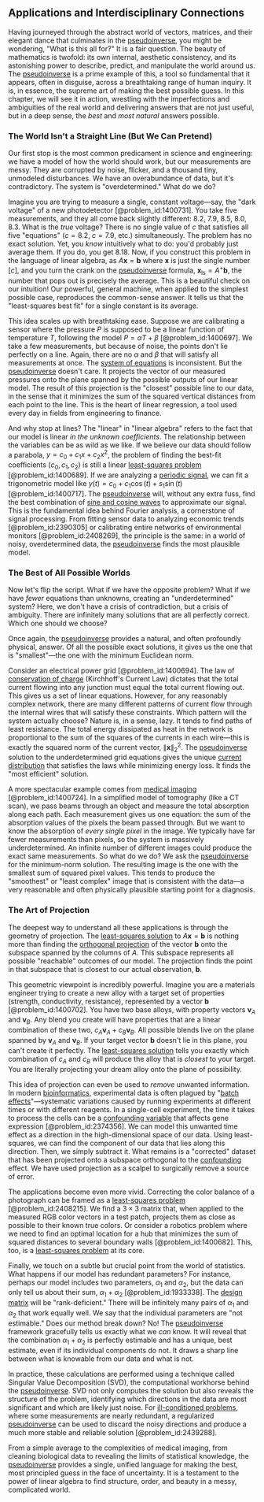 ## Applications and Interdisciplinary Connections

Having journeyed through the abstract world of vectors, matrices, and their elegant dance that culminates in the [pseudoinverse](@article_id:140268), you might be wondering, "What is this all for?" It is a fair question. The beauty of mathematics is twofold: its own internal, aesthetic consistency, and its astonishing power to describe, predict, and manipulate the world around us. The [pseudoinverse](@article_id:140268) is a prime example of this, a tool so fundamental that it appears, often in disguise, across a breathtaking range of human inquiry. It is, in essence, the supreme art of making the best possible guess. In this chapter, we will see it in action, wrestling with the imperfections and ambiguities of the real world and delivering answers that are not just useful, but in a deep sense, the *best* and *most natural* answers possible.

### The World Isn't a Straight Line (But We Can Pretend)

Our first stop is the most common predicament in science and engineering: we have a model of how the world should work, but our measurements are messy. They are corrupted by noise, flicker, and a thousand tiny, unmodeled disturbances. We have an overabundance of data, but it's contradictory. The system is "overdetermined." What do we do?

Imagine you are trying to measure a single, constant voltage—say, the "dark voltage" of a new photodetector [@problem_id:1400731]. You take five measurements, and they all come back slightly different: $8.2$, $7.9$, $8.5$, $8.0$, $8.3$. What is the *true* voltage? There is no single value of $c$ that satisfies all five "equations" ($c=8.2$, $c=7.9$, etc.) simultaneously. The problem has no exact solution. Yet, you *know* intuitively what to do: you'd probably just average them. If you do, you get $8.18$. Now, if you construct this problem in the language of linear algebra, as $A\mathbf{x} = \mathbf{b}$ where $\mathbf{x}$ is just the single number $[c]$, and you turn the crank on the [pseudoinverse](@article_id:140268) formula, $\mathbf{x}_{\text{ls}} = A^+\mathbf{b}$, the number that pops out is precisely the average. This is a beautiful check on our intuition! Our powerful, general machine, when applied to the simplest possible case, reproduces the common-sense answer. It tells us that the "least-squares best fit" for a single constant is its average.

This idea scales up with breathtaking ease. Suppose we are calibrating a sensor where the pressure $P$ is supposed to be a linear function of temperature $T$, following the model $P = \alpha T + \beta$ [@problem_id:1400697]. We take a few measurements, but because of noise, the points don't lie perfectly on a line. Again, there are no $\alpha$ and $\beta$ that will satisfy all measurements at once. The [system of equations](@article_id:201334) is inconsistent. But the [pseudoinverse](@article_id:140268) doesn't care. It projects the vector of our measured pressures onto the plane spanned by the possible outputs of our linear model. The result of this projection is the "closest" possible line to our data, in the sense that it minimizes the sum of the squared vertical distances from each point to the line. This is the heart of linear regression, a tool used every day in fields from engineering to finance.

And why stop at lines? The "linear" in "linear algebra" refers to the fact that our model is linear *in the unknown coefficients*. The relationship between the variables can be as wild as we like. If we believe our data should follow a parabola, $y = c_0 + c_1 x + c_2 x^2$, the problem of finding the best-fit coefficients $(c_0, c_1, c_2)$ is still a linear [least-squares problem](@article_id:163704) [@problem_id:1400689]. If we are analyzing a [periodic signal](@article_id:260522), we can fit a trigonometric model like $y(t) = c_0 + c_1 \cos(t) + s_1 \sin(t)$ [@problem_id:1400717]. The [pseudoinverse](@article_id:140268) will, without any extra fuss, find the best combination of [sine and cosine waves](@article_id:180787) to approximate our signal. This is the fundamental idea behind Fourier analysis, a cornerstone of signal processing. From fitting sensor data to analyzing economic trends [@problem_id:2390305] or calibrating entire networks of environmental monitors [@problem_id:2408269], the principle is the same: in a world of noisy, overdetermined data, the [pseudoinverse](@article_id:140268) finds the most plausible model.

### The Best of All Possible Worlds

Now let's flip the script. What if we have the opposite problem? What if we have *fewer* equations than unknowns, creating an "underdetermined" system? Here, we don't have a crisis of contradiction, but a crisis of ambiguity. There are infinitely many solutions that are all perfectly correct. Which one should we choose?

Once again, the [pseudoinverse](@article_id:140268) provides a natural, and often profoundly physical, answer. Of all the possible exact solutions, it gives us the one that is "smallest"—the one with the minimum Euclidean norm.

Consider an electrical power grid [@problem_id:1400694]. The law of [conservation of charge](@article_id:263664) (Kirchhoff's Current Law) dictates that the total current flowing into any junction must equal the total current flowing out. This gives us a set of linear equations. However, for any reasonably complex network, there are many different patterns of current flow through the internal wires that will satisfy these constraints. Which pattern will the system actually choose? Nature is, in a sense, lazy. It tends to find paths of least resistance. The total energy dissipated as heat in the network is proportional to the sum of the squares of the currents in each wire—this is exactly the squared norm of the current vector, $\lVert\mathbf{x}\rVert_2^2$. The [pseudoinverse](@article_id:140268) solution to the underdetermined grid equations gives the unique [current distribution](@article_id:271734) that satisfies the laws while minimizing energy loss. It finds the "most efficient" solution.

A more spectacular example comes from [medical imaging](@article_id:269155) [@problem_id:1400724]. In a simplified model of tomography (like a CT scan), we pass beams through an object and measure the total absorption along each path. Each measurement gives us one equation: the sum of the absorption values of the pixels the beam passed through. But we want to know the absorption of *every single pixel* in the image. We typically have far fewer measurements than pixels, so the system is massively underdetermined. An infinite number of different images could produce the exact same measurements. So what do we do? We ask the [pseudoinverse](@article_id:140268) for the minimum-norm solution. The resulting image is the one with the smallest sum of squared pixel values. This tends to produce the "smoothest" or "least complex" image that is consistent with the data—a very reasonable and often physically plausible starting point for a diagnosis.

### The Art of Projection

The deepest way to understand all these applications is through the geometry of projection. The [least-squares solution](@article_id:151560) to $A\mathbf{x} = \mathbf{b}$ is nothing more than finding the [orthogonal projection](@article_id:143674) of the vector $\mathbf{b}$ onto the subspace spanned by the columns of $A$. This subspace represents all possible "reachable" outcomes of our model. The projection finds the point in that subspace that is closest to our actual observation, $\mathbf{b}$.

This geometric viewpoint is incredibly powerful. Imagine you are a materials engineer trying to create a new alloy with a target set of properties (strength, conductivity, resistance), represented by a vector $\mathbf{b}$ [@problem_id:1400702]. You have two base alloys, with property vectors $\mathbf{v}_A$ and $\mathbf{v}_B$. Any blend you create will have properties that are a linear combination of these two, $c_A \mathbf{v}_A + c_B \mathbf{v}_B$. All possible blends live on the plane spanned by $\mathbf{v}_A$ and $\mathbf{v}_B$. If your target vector $\mathbf{b}$ doesn't lie in this plane, you can't create it perfectly. The [least-squares solution](@article_id:151560) tells you exactly which combination of $c_A$ and $c_B$ will produce the alloy that is *closest* to your target. You are literally projecting your dream alloy onto the plane of possibility.

This idea of projection can even be used to *remove* unwanted information. In modern [bioinformatics](@article_id:146265), experimental data is often plagued by "[batch effects](@article_id:265365)"—systematic variations caused by running experiments at different times or with different reagents. In a single-cell experiment, the time it takes to process the cells can be a [confounding variable](@article_id:261189) that affects gene expression [@problem_id:2374356]. We can model this unwanted time effect as a direction in the high-dimensional space of our data. Using least-squares, we can find the component of our data that lies along this direction. Then, we simply subtract it. What remains is a "corrected" dataset that has been projected onto a subspace orthogonal to the [confounding](@article_id:260132) effect. We have used projection as a scalpel to surgically remove a source of error.

The applications become even more vivid. Correcting the color balance of a photograph can be framed as a [least-squares problem](@article_id:163704) [@problem_id:2408215]. We find a $3 \times 3$ matrix that, when applied to the measured RGB color vectors in a test patch, projects them as close as possible to their known true colors. Or consider a robotics problem where we need to find an optimal location for a hub that minimizes the sum of squared distances to several boundary walls [@problem_id:1400682]. This, too, is a [least-squares problem](@article_id:163704) at its core.

Finally, we touch on a subtle but crucial point from the world of statistics. What happens if our model has redundant parameters? For instance, perhaps our model includes two parameters, $\alpha_1$ and $\alpha_2$, but the data can only tell us about their sum, $\alpha_1 + \alpha_2$ [@problem_id:1933338]. The [design matrix](@article_id:165332) will be "rank-deficient." There will be infinitely many pairs of $\alpha_1$ and $\alpha_2$ that work equally well. We say that the individual parameters are "not estimable." Does our method break down? No! The [pseudoinverse](@article_id:140268) framework gracefully tells us exactly what we *can* know. It will reveal that the combination $\alpha_1 + \alpha_2$ is perfectly estimable and has a unique, best estimate, even if its individual components do not. It draws a sharp line between what is knowable from our data and what is not.

In practice, these calculations are performed using a technique called Singular Value Decomposition (SVD), the computational workhorse behind the [pseudoinverse](@article_id:140268). SVD not only computes the solution but also reveals the structure of the problem, identifying which directions in the data are most significant and which are likely just noise. For [ill-conditioned problems](@article_id:136573), where some measurements are nearly redundant, a regularized [pseudoinverse](@article_id:140268) can be used to discard the noisy directions and produce a much more stable and reliable solution [@problem_id:2439288].

From a simple average to the complexities of medical imaging, from cleaning biological data to revealing the limits of statistical knowledge, the [pseudoinverse](@article_id:140268) provides a single, unified language for making the best, most principled guess in the face of uncertainty. It is a testament to the power of linear algebra to find structure, order, and beauty in a messy, complicated world.